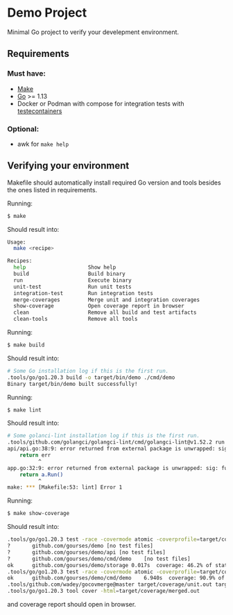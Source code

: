 # Demo Project
Minimal Go project to verify your develepment environment.

## Requirements

### Must have:
- [Make](https://www.gnu.org/software/make/)
- [Go](https://go.dev/) >= 1.13
- Docker or Podman with compose for integration tests with [testecontainers](https://golang.testcontainers.org/)

### Optional:
- awk for `make help`

## Verifying your environment

Makefile should automatically install required Go version and tools besides the ones listed in requirements.

Running:
```sh
$ make
```
Should result into:
```sh
Usage:
  make <recipe>

Recipes:
  help                    Show help
  build                   Build binary
  run                     Execute binary
  unit-test               Run unit tests
  integration-test        Run integration tests
  merge-coverages         Merge unit and integration coverages
  show-coverage           Open coverage report in browser
  clean                   Remove all build and test artifacts
  clean-tools             Remove all tools
```

Running:
```sh
$ make build
```
Should result into:
```sh
# Some Go installation log if this is the first run.
.tools/go/go1.20.3 build -o target/bin/demo ./cmd/demo
Binary target/bin/demo built successfully!
```

Running:
```sh
$ make lint
```

Should result into:
```sh
# Some golanci-lint installation log if this is the first run.
.tools/github.com/golangci/golangci-lint/cmd/golangci-lint@v1.52.2 run
api/api.go:38:9: error returned from external package is unwrapped: sig: func (*net/http.Server).ListenAndServe() error (wrapcheck)
	return err
	      ^
app.go:32:9: error returned from external package is unwrapped: sig: func (*github.com/gourses/demo/api.API).Run() error (wrapcheck)
	return a.Run()
	      ^
make: *** [Makefile:53: lint] Error 1
```

Running:
```sh
$ make show-coverage
```

Should result into:
```sh
.tools/go/go1.20.3 test -race -covermode atomic -coverprofile=target/coverage/unit.out ./...
?   	github.com/gourses/demo	[no test files]
?   	github.com/gourses/demo/api	[no test files]
?   	github.com/gourses/demo/cmd/demo	[no test files]
ok  	github.com/gourses/demo/storage	0.017s	coverage: 46.2% of statements
.tools/go/go1.20.3 test -race -covermode atomic -coverprofile=target/coverage/integration.out -tags=integration -coverpkg=github.com/gourses/demo,github.com/gourses/demo/api,github.com/gourses/demo/cmd/demo,github.com/gourses/demo/storage ./cmd/demo
ok  	github.com/gourses/demo/cmd/demo	6.940s	coverage: 90.9% of statements in github.com/gourses/demo, github.com/gourses/demo/api, github.com/gourses/demo/cmd/demo, github.com/gourses/demo/storage
.tools/github.com/wadey/gocovmerge@master target/coverage/unit.out target/coverage/integration.out > target/coverage/merged.out
.tools/go/go1.20.3 tool cover -html=target/coverage/merged.out
```
and coverage report should open in browser.